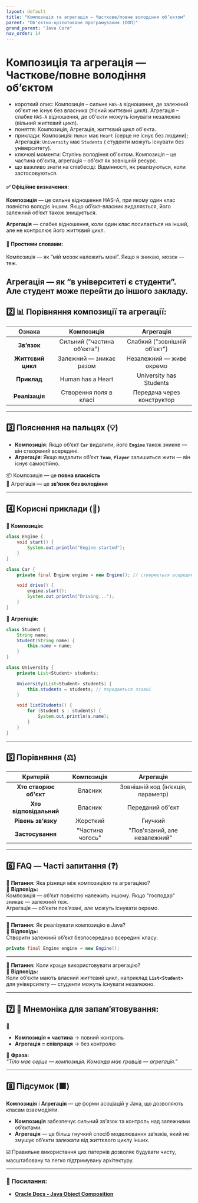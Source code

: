 ```yaml
---
layout: default
title: "Композиція та агрегація — Часткове/повне володіння об’єктом"
parent: "Об'єктно-орієнтоване програмування (ООП)"
grand_parent: "Java Core"
nav_order: 14
---
```


# Композиція та агрегація — Часткове/повне володіння об’єктом

* короткий опис: Композиція – сильне `HAS-A` відношення, де залежний об'єкт не існує без власника (тісний життєвий
  цикл). Агрегація – слабке `HAS-A` відношення, де об'єкти можуть існувати незалежно (вільний життєвий цикл).
* поняття: Композиція, Агрегація, життєвий цикл об'єкта.
* приклади: Композиція: `Human` має `Heart` (серце не існує без людини); Агрегація: `University` має `Students` (
  студенти можуть існувати без університету).
* ключові моменти: Ступінь володіння об'єктом. Композиція – це частина об'єкта, агрегація – об'єкт як зовнішній ресурс.
* що важливо знати на співбесіді: Відмінності, як реалізуються, коли застосовуються.

#### **✅ Офіційне визначення:**

**Композиція** — це сильне відношення HAS-A, при якому один клас повністю володіє іншим. Якщо об’єкт-власник
видаляється, його залежний об’єкт також знищується.

**Агрегація** — слабке відношення, коли один клас посилається на інший, але не контролює його життєвий цикл.

#### **🧠 Простими словами:**

Композиція — як “мій мозок належить мені”. Якщо я зникаю, мозок — теж.

Агрегація — як “в університеті є студенти”. Але студент може перейти до іншого закладу.
---

## **2️⃣ 📊 Порівняння композиції та агрегації:**

|      Ознака       |         Композиція          |          Агрегація           |
|:-----------------:|:---------------------------:|:----------------------------:|
|    **Зв’язок**    | Сильний ("частина об’єкта") | Слабкий ("зовнішній об’єкт") |
| **Життєвий цикл** |   Залежний — зникає разом   |   Незалежний — живе окремо   |
|    **Приклад**    |      Human has a Heart      |   University has Students    |
|  **Реалізація**   |   Створення поля в класі    |  Передача через конструктор  |

---

## **3️⃣ Пояснення на пальцях (💡)**

* **Композиція**: Якщо об’єкт **`Car`** видалити, його **`Engine`** також зникне — він створений всередині.
* **Агрегація**: Якщо видалити об’єкт **`Team`**, **`Player`** залишиться жити — він існує самостійно.

📦 Композиція — це **повна власність**  
🤝 Агрегація — це **зв’язок без володіння**

---

## **4️⃣ Корисні приклади (🧪)**

🔹 **Композиція:**

```java
class Engine {
    void start() {
        System.out.println("Engine started");
    }
}

class Car {
    private final Engine engine = new Engine(); // створюється всередині

    void drive() {
        engine.start();
        System.out.println("Driving...");
    }
}
```

🔹 **Агрегація:**

```java
class Student {
    String name;
    Student(String name) {
        this.name = name;
    }
}

class University {
    private List<Student> students;

    University(List<Student> students) {
        this.students = students; // передаються ззовні
    }

    void listStudents() {
        for (Student s : students) {
            System.out.println(s.name);
        }
    }
}
```

---

## **5️⃣ Порівняння (⚖️)**

|        Критерій        |    Композиція    |             Агрегація              |
|:----------------------:|:----------------:|:----------------------------------:|
| **Хто створює об'єкт** |     Власник      | Зовнішній код (інʼєкція, параметр) |
| **Хто відповідальний** |     Власник      |          Переданий об'єкт          |
|   **Рівень зв’язку**   |     Жорсткий     |              Гнучкий               |
|    **Застосування**    | "Частина чогось" |    "Пов'язаний, але незалежний"    |

---

## **6️⃣ FAQ — Часті запитання (❓)**

🔹 **Питання:** Яка різниця між композицією та агрегацією?  
💬 **Відповідь:**  
Композиція — об’єкт повністю належить іншому. Якщо "господар" зникає — залежний теж.  
Агрегація — об’єкти пов’язані, але можуть існувати окремо.

---

🔹 **Питання:** Як реалізувати композицію в Java?  
💬 **Відповідь:**  
Створити залежний об’єкт безпосередньо всередині класу:

```java
private final Engine engine = new Engine();
```

---

🔹 **Питання:** Коли краще використовувати агрегацію?  
💬 **Відповідь:**  
Коли об’єкти мають власний життєвий цикл, наприклад **`List<Student>`** для університету — студенти можуть існувати
незалежно.

---

## **7️⃣ 🧠 Мнемоніка для запам’ятовування:**

📌

* **Композиція \= частина** → повний контроль
* **Агрегація \= співпраця** → без контролю

🧠 **Фраза:**  
*“Тіло має серце — композиція. Команда має гравців — агрегація.”*

---

## **8️⃣ Підсумок (🟩)**

**Композиція** і **Агрегація** — це форми асоціацій у Java, що дозволяють класам взаємодіяти.

* **Композиція** забезпечує сильний зв’язок та контроль над залежними об’єктами.
* **Агрегація** — це більш гнучкий спосіб моделювання зв’язків, який не змушує об’єкти залежати від життєвого циклу
  інших.

☑️ Правильне використання цих патернів дозволяє будувати чисту, масштабовану та легко підтримувану архітектуру.

---

### **🔗 Посилання:**

* [**Oracle Docs \- Java Object Composition**](https://docs.oracle.com/javase/tutorial/java/javaOO/objectcreation.html)